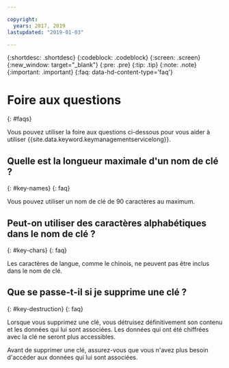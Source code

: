 ```yaml
---

copyright:
  years: 2017, 2019
lastupdated: "2019-01-03"

---
```


{:shortdesc: .shortdesc}
{:codeblock: .codeblock}
{:screen: .screen}
{:new_window: target="_blank"}
{:pre: .pre}
{:tip: .tip}
{:note: .note}
{:important: .important}
{:faq: data-hd-content-type='faq'}

# Foire aux questions
{: #faqs}

Vous pouvez utiliser la foire aux questions ci-dessous pour vous aider à utiliser {{site.data.keyword.keymanagementservicelong}}.

## Quelle est la longueur maximale d'un nom de clé ?
{: #key-names}
{: faq}

Vous pouvez utiliser un nom de clé de 90 caractères au maximum.
   
## Peut-on utiliser des caractères alphabétiques dans le nom de clé ?
{: #key-chars}
{: faq}

Les caractères de langue, comme le chinois, ne peuvent pas être inclus dans le nom de clé.

## Que se passe-t-il si je supprime une clé ?
{: #key-destruction}
{: faq}

Lorsque vous supprimez une clé, vous détruisez définitivement son contenu et les données qui lui sont associées. Les données qui ont été chiffrées avec la clé ne seront plus accessibles. 

Avant de supprimer une clé, assurez-vous que vous n'avez plus besoin d'accéder aux données qui lui sont associées.  


